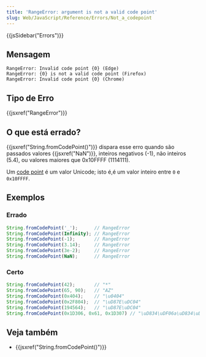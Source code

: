 ```yaml
---
title: 'RangeError: argument is not a valid code point'
slug: Web/JavaScript/Reference/Errors/Not_a_codepoint
---
```


{{jsSidebar("Errors")}}

## Mensagem

```
RangeError: Invalid code point {0} (Edge)
RangeError: {0} is not a valid code point (Firefox)
RangeError: Invalid code point {0} (Chrome)
```

## Tipo de Erro

{{jsxref("RangeError")}}

## O que está errado?

{{jsxref("String.fromCodePoint()")}} dispara esse erro quando são passados valores {{jsxref("NaN")}}, inteiros negativos (-1), não inteiros (5.4), ou valores maiores que 0x10FFFF (1114111).

Um [code point](https://pt.wikipedia.org/wiki/Ponto_de_c%C3%B3digo) é um valor Unicode; isto é,é um valor inteiro entre `0` e `0x10FFFF`.

## Exemplos

### Errado

```js example-bad
String.fromCodePoint('_');      // RangeError
String.fromCodePoint(Infinity); // RangeError
String.fromCodePoint(-1);       // RangeError
String.fromCodePoint(3.14);     // RangeError
String.fromCodePoint(3e-2);     // RangeError
String.fromCodePoint(NaN);      // RangeError
```

### Certo

```js example-good
String.fromCodePoint(42);       // "*"
String.fromCodePoint(65, 90);   // "AZ"
String.fromCodePoint(0x404);    // "\u0404"
String.fromCodePoint(0x2F804);  // "\uD87E\uDC04"
String.fromCodePoint(194564);   // "\uD87E\uDC04"
String.fromCodePoint(0x1D306, 0x61, 0x1D307) // "\uD834\uDF06a\uD834\uDF07"
```

## Veja também

- {{jsxref("String.fromCodePoint()")}}
